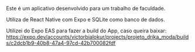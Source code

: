 Este é um aplicativo desenvolvido para um trabalho de faculdade.

Utiliza de React Native com Expo e SQLite como banco de dados.

Utilizei do Expo EAS para fazer a build do App, caso queira baixar:
https://expo.dev/accounts/victorbialokur/projects/projeto_drika_moda/builds/c2dcb1b9-40b8-47a4-97cd-42b700082fdf
